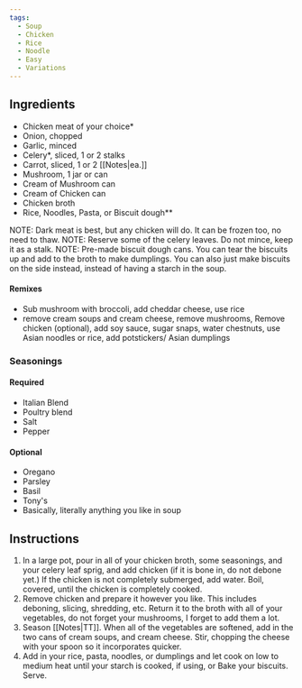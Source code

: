 ```yaml
---
tags:
  - Soup
  - Chicken
  - Rice
  - Noodle
  - Easy
  - Variations
---
```

## Ingredients

- Chicken meat of your choice*
- Onion, chopped
- Garlic, minced
- Celery*, sliced, 1 or 2 stalks
- Carrot, sliced, 1 or 2 [[Notes|ea.]]
- Mushroom, 1 jar or can
- Cream of Mushroom can
- Cream of Chicken can
- Chicken broth
- Rice, Noodles, Pasta, or Biscuit dough**

NOTE: Dark meat is best, but any chicken will do. It can be frozen too, no need to thaw.
NOTE: Reserve some of the celery leaves. Do not mince, keep it as a stalk.
NOTE: Pre-made biscuit dough cans. You can tear the biscuits up and add to the broth to make dumplings. You can also just make biscuits on the side instead, instead of having a starch in the soup.

#### Remixes

- Sub mushroom with broccoli, add cheddar cheese, use rice
- remove cream soups and cream cheese, remove mushrooms, Remove chicken (optional), add soy sauce, sugar snaps, water chestnuts, use Asian noodles or rice, add potstickers/ Asian dumplings

### Seasonings 
#### Required	
- Italian Blend
- Poultry blend
- Salt
- Pepper
#### Optional
- Oregano
- Parsley
- Basil
- Tony's
- Basically, literally anything you like in soup

## Instructions

1. In a large pot, pour in all of your chicken broth, some seasonings, and your celery leaf sprig, and add chicken (if it is bone in, do not debone yet.) If the chicken is not completely submerged, add water. Boil, covered, until the chicken is completely cooked.
2. Remove chicken and prepare it however you like. This includes deboning, slicing, shredding, etc. Return it to the broth with all of your vegetables, do not forget your mushrooms, I forget to add them a lot.
3. Season [[Notes|TT]]. When all of the vegetables are softened, add in the two cans of cream soups, and cream cheese. Stir, chopping the cheese with your spoon so it incorporates quicker.
4. Add in your rice, pasta, noodles, or dumplings and let cook on low to medium heat until your starch is cooked, if using, or Bake your biscuits. Serve.